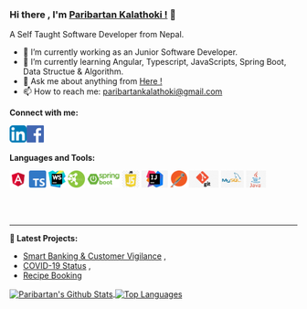 ### Hi there , I'm [Paribartan Kalathoki !](https://paribartankalathoki.com.np/) 👋

A Self Taught Software Developer from Nepal.

- 🔭 I’m currently working as an Junior Software Developer.
- 🌱 I’m currently learning Angular, Typescript, JavaScripts, Spring Boot, Data Structue & Algorithm.
- 💬 Ask me about anything from [Here !](https://github.com/paribartankalathoki/paribartankalathoki/issues)
- 📫 How to reach me: paribartankalathoki@gmail.com

**Connect with me:**

<a href="https://www.linkedin.com/in/paribartankalathoki" target="_blank">
  <img align="left" alt="Paribartan Kalathoki | LinkedIn" width="30px"  src="https://raw.githubusercontent.com/paribartankalathoki/paribartankalathoki/master/assets/linkedin.jpg" />
</a>
<a href="https://www.facebook.com/paribartan.kalathoki.75" target="_blank">
  <img align="left" alt="Paribartan Kalathoki | Facebook" width="30px" src="https://raw.githubusercontent.com/paribartankalathoki/paribartankalathoki/master/assets/facebook.png" />
</a>

<br />
<br />


**Languages and Tools:**  


<code><img height="30" src="https://raw.githubusercontent.com/paribartankalathoki/paribartankalathoki/master/assets/angular.png"></code>
<code><img height="30" src="https://raw.githubusercontent.com/paribartankalathoki/paribartankalathoki/master/assets/typescript.png"></code>
<code><img height="30" src="https://raw.githubusercontent.com/paribartankalathoki/paribartankalathoki/master/assets/webstrom.jpg"></code>
<code><img height="30" src="https://raw.githubusercontent.com/paribartankalathoki/paribartankalathoki/master/assets/rest.png"></code>
<code><img height="30" src="https://raw.githubusercontent.com/paribartankalathoki/paribartankalathoki/master/assets/spring.png"></code>
<code><img height="30" src="https://raw.githubusercontent.com/paribartankalathoki/paribartankalathoki/master/assets/js.jpg"></code>
<code><img height="30" src="https://raw.githubusercontent.com/paribartankalathoki/paribartankalathoki/master/assets/intellij.jpeg"></code>
<code><img height="30" src="https://raw.githubusercontent.com/paribartankalathoki/paribartankalathoki/master/assets/postman.png"></code>
<code><img height="30" src="https://raw.githubusercontent.com/paribartankalathoki/paribartankalathoki/master/assets/git.jpg"></code>
<code><img height="30" src="https://raw.githubusercontent.com/paribartankalathoki/paribartankalathoki/master/assets/mysql.jpg"></code>
<code><img height="30" src="https://raw.githubusercontent.com/paribartankalathoki/paribartankalathoki/master/assets/java.jpg"></code>

<br />
<br />

---


**📕 Latest Projects:**
- [Smart Banking & Customer Vigilance](https://bit.ly/31PWVZb) ,
- [COVID-19 Status](https://bit.ly/2yiOhHR) ,
- [Recipe Booking](https://recipe-book-5a0c1.firebaseapp.com/auth)


<a href="https://github-readme-stats.vercel.app/api?username=paribartankalathoki">
  <img align="center" src="https://github-readme-stats.vercel.app/api?username=paribartankalathoki&show_icons=true& &hide=javascript,html=true&include_all_commits=true&theme=radical" alt="Paribartan's Github Stats" />
  <img align="center" src="https://github-readme-stats.vercel.app/api/top-langs?username=paribartankalathoki&hide=html, css, shell&theme=radical" alt="Top Languages" />
</a>
